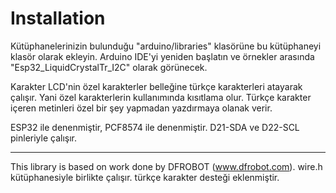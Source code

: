 # Installation #
Kütüphanelerinizin bulunduğu "arduino/libraries" klasörüne bu kütüphaneyi klasör olarak ekleyin. Arduino IDE'yi yeniden başlatın ve örnekler arasında "Esp32_LiquidCrystalTr_I2C" olarak görünecek.

Karakter LCD'nin özel karakterler belleğine türkçe karakterleri atayarak çalışır. Yani özel karakterlerin kullanımında kısıtlama olur. Türkçe karakter içeren metinleri özel bir şey yapmadan yazdırmaya olanak verir.

ESP32 ile denenmiştir, PCF8574 ile denenmiştir.
D21-SDA ve D22-SCL pinleriyle çalışır.

-------------------------------------------------------------------------------------------------------------------
This library is based on work done by DFROBOT (www.dfrobot.com).
wire.h kütüphanesiyle birlikte çalışır.
türkçe karakter desteği eklenmiştir.
